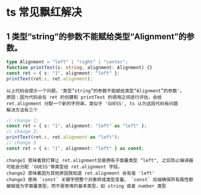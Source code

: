 # ts 常见飘红解决

## 1 类型“string”的参数不能赋给类型“Alignment”的参数。

```ts
type Alignment = "left" | "right" | "center";
function printText(s: string, alignment: Alignment) {}
const ret = { s: "1", alignment: "left" };
printText(ret.s, ret.alignment);
```

    以上代码会提示一个问题，'类型“string”的参数不能赋给类型“Alignment”的参数'。
    原因：因为代码会在 ret 的创建和 printText 的调用之间进行评估，会给 ret.alignment 分配一个新的字符串，类似于 'GUESS', ts 认为这段代码有问题
    解决方法有三个

```ts
// change 1;
const ret = { s: "1", alignment: "left" as "left" };
// change 2;
printText(ret.s, ret.alignment as "left");
// change 3
const ret = { s: "1", alignment: "left" } as const;
```

    change1 意味着我打算让 ret.alignment总是拥有子面量类型 "left", 之后防止编译器可能会分配 'GUESS'等类型给 ret.alignment 字段。
    change2 意味着因为其他原因我知道 ret.alignment 会有值 'left'
    change3 使用 `const` 关键字把整个对象转成类型变量。 `const` 后缀确保所有属性都被赋值为字面量类型，而不是常用的基本类型，如 string 或者 number 类型
